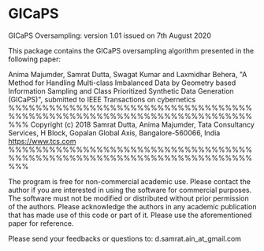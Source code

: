 # GICaPS

GICaPS Oversampling: version 1.01 issued on 7th August 2020

This package contains the GICaPS oversampling algorithm presented in the following
paper:

 Anima Majumder, Samrat Dutta, Swagat Kumar and Laxmidhar Behera, "A Method for 
Handling Multi-class Imbalanced Data by Geometry based Information Sampling and 
Class Prioritized Synthetic Data Generation (GICaPS)", submitted to IEEE Transactions 
on cybernetics 
%%%%%%%%%%%%%%%%%%%%%%%%%%%%%%%%%%%%%%%%%%%%%%%%%%%%%%%%%%%%%%%%%%%%%%%%%%%
Copyright (c) 2018 Samrat Dutta, Anima Majumder, Tata Consultancy Services, 
H Block, Gopalan Global Axis, Bangalore-560066, India  https://www.tcs.com 
%%%%%%%%%%%%%%%%%%%%%%%%%%%%%%%%%%%%%%%%%%%%%%%%%%%%%%%%%%%%%%%%%%%%%%%%%%%

The program is free for non-commercial academic use. Please contact the
author if you are interested in using the software for commercial purposes.
The software must not be modified or distributed without prior permission
of the authors. Please acknowledge the authors in any academic publication
that has made use of this code or part of it. Please use the aforementioned
paper for reference.


Please send your feedbacks or questions to: d.samrat.ain_at_gmail.com
